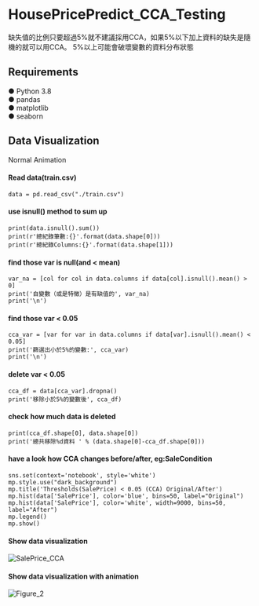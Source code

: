 # HousePricePredict_CCA_Testing
缺失值的比例只要超過5%就不建議採用CCA，如果5%以下加上資料的缺失是隨機的就可以用CCA。
5%以上可能會破壞變數的資料分布狀態


## Requirements
● Python 3.8    
● pandas  
● matplotlib    
● seaborn


## Data Visualization
Normal
Animation


#### Read data(train.csv)
    data = pd.read_csv("./train.csv")


#### use isnull() method to sum up
    print(data.isnull().sum())
    print(r'總紀錄筆數:{}'.format(data.shape[0]))
    print(r'總紀錄Columns:{}'.format(data.shape[1]))


#### find those var is null(and < mean)
    var_na = [col for col in data.columns if data[col].isnull().mean() > 0]
    print('自變數（或是特徵）是有缺值的', var_na)
    print('\n')


#### find those var < 0.05
    cca_var = [var for var in data.columns if data[var].isnull().mean() < 0.05]
    print('篩選出小於5%的變數:', cca_var)
    print('\n')


#### delete var < 0.05
    cca_df = data[cca_var].dropna()
    print('移除小於5%的變數後', cca_df)


#### check how much data is deleted
    print(cca_df.shape[0], data.shape[0])
    print('總共移除%d資料 ' % (data.shape[0]-cca_df.shape[0]))


#### have a look how CCA changes before/after, eg:SaleCondition
    sns.set(context='notebook', style='white')
    mp.style.use("dark_background")
    mp.title('Thresholds(SalePrice) < 0.05 (CCA) Original/After')
    mp.hist(data['SalePrice'], color='blue', bins=50, label="Original")
    mp.hist(data['SalePrice'], color='white', width=9000, bins=50, label="After")
    mp.legend()
    mp.show()


#### Show data visualization
![SalePrice_CCA](https://user-images.githubusercontent.com/70878758/133231024-f45991da-c5b0-45fd-a0a2-968f9f55a0dc.png)

#### Show data visualization with animation
![Figure_2](https://user-images.githubusercontent.com/70878758/133233483-e27ad6e0-7bfb-4e22-848e-5291eb90ea87.gif)
